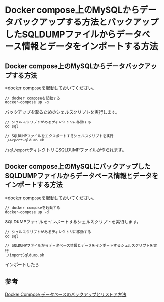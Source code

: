 # Docker compose上のMySQLからデータバックアップする方法とバックアップしたSQLDUMPファイルからデータベース情報とデータをインポートする方法
## Docker compose上のMySQLからデータバックアップする方法

※docker composeを起動しておいてください。

```
// docker composeを起動する
docker-compose up -d
```

バックアップを取るためのシェルスクリプトを実行します。  

```
// シェルスクリプトがあるディレクトリに移動する
cd sql

// SQLDUMPファイルをエクスポートするシェルスクリプトを実行
./exportSqldump.sh 
```

`/sql/export`ディレクトリにSQLDUMPファイルが作られます。

## Docker compose上のMySQLにバックアップしたSQLDUMPファイルからデータベース情報とデータをインポートする方法

※docker composeを起動しておいてください。

```
// docker composeを起動する
docker-compose up -d
```

SQLDUMPファイルをインポートするシェルスクリプトを実行します。

```
// シェルスクリプトがあるディレクトリに移動する
cd sql

// SQLDUMPファイルからデータベース情報とデータをインポートするシェルスクリプトを実行
./importSqldump.sh
```

インポートしたら

## 参考
[Docker Compose データベースのバックアップとリストア方法](https://qiita.com/ucan-lab/items/5fb4d53e180dc8c6b22f)